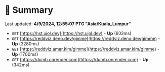 # 📖 Summary
Last updated: **4/9/2024, 12:55:07 PTG "Asia/Kuala_Lumpur"**

- `GET` [https://hst.ujol.dev](https://hst.ujol.dev) - **Up** (603ms)
- `GET` [https://reddviz.deno.dev/gimme](https://reddviz.deno.dev/gimme) - **Up** (3280ms)
- `GET` [https://reddviz.amar.kim/gimme](https://reddviz.amar.kim/gimme) - **Up** (1700ms)
- `GET` [https://dumb.onrender.com](https://dumb.onrender.com) - **Up** (342ms)

